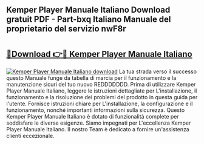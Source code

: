 ## Kemper Player Manuale Italiano Download gratuit PDF - Part-bxq Italiano Manuale del proprietario del servizio nwF8r

# <h2><a href="http://dfctny.blite.top/?on=Kemper+Player+Manuale+Italiano">🔗Download 👉🔴 Kemper Player Manuale Italiano</a></h2>

[![Kemper Player Manuale Italiano download](https://i.imgur.com/lujVjoI.png)](http://dfctny.blite.top/?on=Kemper+Player+Manuale+Italiano)
La tua strada verso il successo questo Manuale funge da tabella di marcia per il funzionamento e la manutenzione sicuri del tuo nuovo REDDDDDDD. Prima di utilizzare Kemper Player Manuale Italiano, leggere le istruzioni dettagliate per L'installazione, il funzionamento e la risoluzione dei problemi del prodotto in questa guida per l'utente. Fornisce istruzioni chiare per L'installazione, la configurazione e il funzionamento, nonché importanti informazioni sulla sicurezza. Questo Kemper Player Manuale Italiano è dotato di funzionalità complete per soddisfare le diverse esigenze. Siamo impegnati per L'eccellenza Kemper Player Manuale Italiano. Il nostro Team è dedicato a fornire un'assistenza clienti eccezionale.
